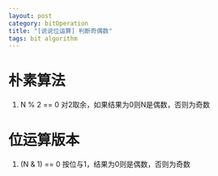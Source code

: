 ```yaml
---
layout: post
category: bitOperation
title: "[说说位运算] 判断奇偶数"
tags: bit algorithm
---
```


# 朴素算法

1. N % 2 == 0 对2取余，如果结果为0则N是偶数，否则为奇数

# 位运算版本

1. (N & 1) == 0 按位与1，结果为0则是偶数，否则为奇数
